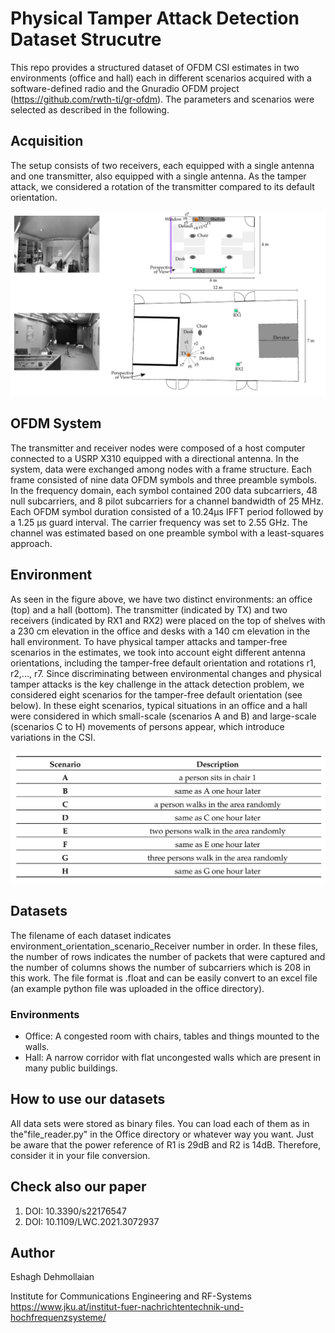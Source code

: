 # Physical Tamper Attack Detection Dataset Strucutre
This repo provides a structured dataset of OFDM CSI estimates in two environments (office and hall) each in different scenarios acquired with a software-defined radio and the Gnuradio OFDM project (https://github.com/rwth-ti/gr-ofdm). The parameters and scenarios were selected as described in the following.

## Acquisition
The setup consists of two receivers, each equipped with a single antenna and one transmitter, also equipped with a single antenna. As the tamper attack, we considered a rotation of the transmitter compared to its default orientation.

![acquisition of data](setup.png)

## OFDM System
The transmitter and receiver nodes were composed of a host computer connected to a USRP X310 equipped with a directional antenna. In the system, data were exchanged among nodes with a frame structure. Each frame consisted of nine data OFDM symbols and three preamble symbols. In the frequency domain, each symbol contained 200 data subcarriers, 48 null subcarriers, and 8 pilot subcarriers for a channel bandwidth of 25 MHz. Each OFDM symbol duration consisted of a 10.24<span>&#181;</span>s IFFT period followed by a 1.25 <span>&#181;</span>s guard interval. The carrier frequency was set to 2.55 GHz. The channel was estimated based on one preamble symbol with a least-squares approach.

## Environment
As seen in the figure above, we have two distinct environments: an office (top) and a hall (bottom). The transmitter (indicated by TX) and two receivers (indicated by RX1 and RX2) were placed on the top of shelves with a 230 cm elevation in the office and desks with a 140 cm elevation in the hall environment. To have physical tamper attacks and tamper-free scenarios in the estimates, we took into account eight different antenna orientations, including the tamper-free default orientation and rotations r1, r2,..., r7.
Since discriminating between environmental changes and physical tamper attacks is the key challenge in the attack detection problem, we considered eight scenarios for the tamper-free default orientation (see below). In these eight scenarios, typical situations in an office and a hall were considered in which small-scale (scenarios A and B) and large-scale (scenarios C to H) movements of persons appear, which introduce variations in the CSI. 

![acquisition of data](scenario.png)

## Datasets
The filename of each dataset indicates environment_orientation_scenario_Receiver number in order. In these files, the number of rows indicates the number of packets that were captured and the number of columns shows the number of subcarriers which is 208 in this work. The file format is .float and can be easily convert to an excel file (an example python file was uploaded in the office directory).

### Environments
* Office: A congested room with chairs, tables and things mounted to the walls.
* Hall: A narrow corridor with flat uncongested walls which are present in many public buildings.

## How to use our datasets
All data sets were stored as binary files. You can load each of them as in the"file_reader.py" in the Office directory or whatever way you want. Just be aware that the power reference of R1 is 29dB and R2 is 14dB. Therefore, consider it in your file conversion. 

## Check also our paper
1. DOI: 10.3390/s22176547
2. DOI: 10.1109/LWC.2021.3072937


## Author
Eshagh Dehmollaian<br>

Institute for Communications Engineering and RF-Systems<br>
https://www.jku.at/institut-fuer-nachrichtentechnik-und-hochfrequenzsysteme/
